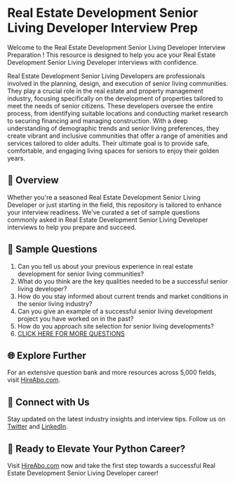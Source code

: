 # Real Estate Development Senior Living Developer Interview Prep

Welcome to the Real Estate Development Senior Living Developer Interview Preparation ! This resource is designed to help you ace your Real Estate Development Senior Living Developer interviews with confidence.

Real Estate Development Senior Living Developers are professionals involved in the planning, design, and execution of senior living communities. They play a crucial role in the real estate and property management industry, focusing specifically on the development of properties tailored to meet the needs of senior citizens. These developers oversee the entire process, from identifying suitable locations and conducting market research to securing financing and managing construction. With a deep understanding of demographic trends and senior living preferences, they create vibrant and inclusive communities that offer a range of amenities and services tailored to older adults. Their ultimate goal is to provide safe, comfortable, and engaging living spaces for seniors to enjoy their golden years.

## 🚀 Overview

Whether you're a seasoned Real Estate Development Senior Living Developer or just starting in the field, this repository is tailored to enhance your interview readiness. We've curated a set of sample questions commonly asked in Real Estate Development Senior Living Developer interviews to help you prepare and succeed.

## 📝 Sample Questions

1. Can you tell us about your previous experience in real estate development for senior living communities?
2. What do you think are the key qualities needed to be a successful senior living developer?
3. How do you stay informed about current trends and market conditions in the senior living industry?
4. Can you give an example of a successful senior living development project you have worked on in the past?
5. How do you approach site selection for senior living developments?
6. [CLICK HERE FOR MORE QUESTIONS](https://hireabo.com/job/21_3_29/Real%20Estate%20Development%20Senior%20Living%20Developer)

## 🌐 Explore Further

For an extensive question bank and more resources across 5,000 fields, visit [HireAbo.com](https://www.hireabo.com).

## 📱 Connect with Us

Stay updated on the latest industry insights and interview tips. Follow us on [Twitter](https://twitter.com/hireabo) and [LinkedIn](https://www.linkedin.com/in/hire-abo-3609972a8/).

## 🚀 Ready to Elevate Your Python Career?

Visit [HireAbo.com](https://www.hireabo.com) now and take the first step towards a successful Real Estate Development Senior Living Developer career!
